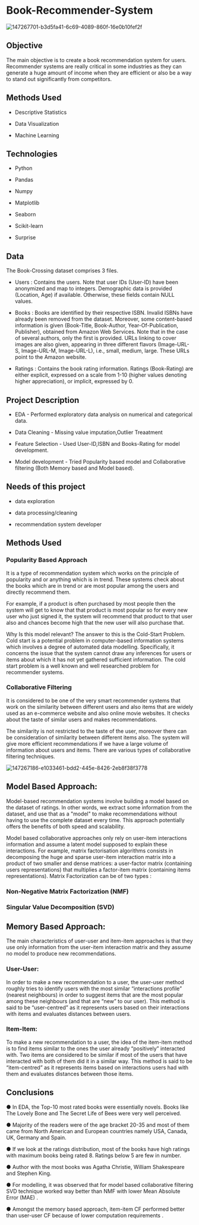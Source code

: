 # Book-Recommender-System


![147267701-b3d5fa41-6c69-4089-860f-16e0b10fef2f](https://user-images.githubusercontent.com/118175602/202086367-20980521-e166-4b20-ade2-b8e2bd03d6d1.png)

## Objective

The main objective is to create a book recommendation system for users. Recommender systems are really critical in some industries as they can generate a huge amount of income when they are efficient or also be a way to stand out significantly from competitors.

## Methods Used

- Descriptive Statistics

- Data Visualization

- Machine Learning

## Technologies

- Python

- Pandas

- Numpy

- Matplotlib

- Seaborn

- Scikit-learn

- Surprise

## Data

The Book-Crossing dataset comprises 3 files.

- Users : Contains the users. Note that user IDs (User-ID) have been anonymized and map to integers. Demographic data is provided (Location, Age) if available. Otherwise, these fields contain NULL values.

- Books : Books are identified by their respective ISBN. Invalid ISBNs have already been removed from the dataset. Moreover, some content-based information is given (Book-Title, Book-Author, Year-Of-Publication, Publisher), obtained from Amazon Web Services. Note that in the case of several authors, only the first is provided. URLs linking to cover images are also given, appearing in three different flavors (Image-URL-S, Image-URL-M, Image-URL-L), i.e., small, medium, large. These URLs point to the Amazon website.

- Ratings : Contains the book rating information. Ratings (Book-Rating) are either explicit, expressed on a scale from 1-10 (higher values denoting higher appreciation), or implicit, expressed by 0.

## Project Description

- EDA - Performed exploratory data analysis on numerical and categorical data.

- Data Cleaning - Missing value imputation,Outlier Treaatment

- Feature Selection - Used User-ID,ISBN and Books-Rating for model development.

- Model development - Tried Popularity based model and Collaborative filtering (Both Memory based and Model based).

## Needs of this project

- data exploration

- data processing/cleaning

- recommendation system developer

## Methods Used

### Popularity Based Approach
It is a type of recommendation system which works on the principle of popularity and or anything which is in trend. These systems check about the books which are in trend or are most popular among the users and directly recommend them.

For example, if a product is often purchased by most people then the system will get to know that that product is most popular so for every new user who just signed it, the system will recommend that product to that user also and chances become high that the new user will also purchase that.

Why Is this model relevant? The answer to this is the Cold-Start Problem. Cold start is a potential problem in computer-based information systems which involves a degree of automated data modelling. Specifically, it concerns the issue that the system cannot draw any inferences for users or items about which it has not yet gathered sufficient information. The cold start problem is a well known and well researched problem for recommender systems.

### Collaborative Filtering
It is considered to be one of the very smart recommender systems that work on the similarity between different users and also items that are widely used as an e-commerce website and also online movie websites. It checks about the taste of similar users and makes recommendations.

The similarity is not restricted to the taste of the user, moreover there can be consideration of similarity between different items also. The system will give more efficient recommendations if we have a large volume of information about users and items. There are various types of collaborative filtering techniques.

![147267186-e1033461-bdd2-445e-8426-2eb8f38f3778](https://user-images.githubusercontent.com/118175602/202088556-086af5c2-4c2a-456b-9f54-2b7634579fbd.png)

## Model Based Approach:

Model-based recommendation systems involve building a model based on the dataset of ratings. In other words, we extract some information from the dataset, and use that as a "model" to make recommendations without having to use the complete dataset every time. This approach potentially offers the benefits of both speed and scalability.

Model based collaborative approaches only rely on user-item interactions information and assume a latent model supposed to explain these interactions. For example, matrix factorisation algorithms consists in decomposing the huge and sparse user-item interaction matrix into a product of two smaller and dense matrices: a user-factor matrix (containing users representations) that multiplies a factor-item matrix (containing items representations). Matrix Factorization can be of two types :

### Non-Negative Matrix Factorization (NMF)

### Singular Value Decomposition (SVD)
## Memory Based Approach:

The main characteristics of user-user and item-item approaches is that they use only information from the user-item interaction matrix and they assume no model to produce new recommendations.

### User-User:
In order to make a new recommendation to a user, the user-user method roughly tries to identify users with the most similar “interactions profile” (nearest neighbours) in order to suggest items that are the most popular among these neighbours (and that are “new” to our user). This method is said to be “user-centred” as it represents users based on their interactions with items and evaluates distances between users.

### Item-Item:
To make a new recommendation to a user, the idea of the item-item method is to find items similar to the ones the user already “positively” interacted with. Two items are considered to be similar if most of the users that have interacted with both of them did it in a similar way. This method is said to be “item-centred” as it represents items based on interactions users had with them and evaluates distances between those items.

## Conclusions

● In EDA, the Top-10 most rated books were essentially novels. Books like The Lovely Bone and The Secret Life of Bees were very well perceived.

● Majority of the readers were of the age bracket 20-35 and most of them came from North American and European countries namely USA, Canada, UK, Germany and Spain.

● If we look at the ratings distribution, most of the books have high ratings with maximum books being rated 8. Ratings below 5 are few in number.

● Author with the most books was Agatha Christie, William Shakespeare and Stephen King.

● For modelling, it was observed that for model based collaborative filtering SVD technique worked way better than NMF with lower Mean Absolute Error (MAE) .

● Amongst the memory based approach, item-item CF performed better than user-user CF because of lower computation requirements .
